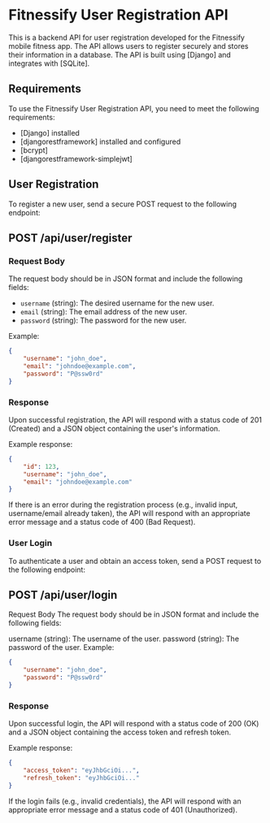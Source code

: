 # Fitnessify User Registration API

This is a backend API for user registration developed for the Fitnessify mobile fitness app. The API allows users to register securely and stores their information in a database. The API is built using [Django] and integrates with [SQLite].

## Requirements

To use the Fitnessify User Registration API, you need to meet the following requirements:

- [Django] installed
- [djangorestframework] installed and configured
- [bcrypt]
- [djangorestframework-simplejwt]

## User Registration

To register a new user, send a secure POST request to the following endpoint:

## POST /api/user/register

### Request Body

The request body should be in JSON format and include the following fields:

- `username` (string): The desired username for the new user.
- `email` (string): The email address of the new user.
- `password` (string): The password for the new user.

Example:

```json
{
    "username": "john_doe",
    "email": "johndoe@example.com",
    "password": "P@ssw0rd"
}
```


### Response

Upon successful registration, the API will respond with a status code of 201 (Created) and a JSON object containing the user's information.

Example response:

```json
{
    "id": 123,
    "username": "john_doe",
    "email": "johndoe@example.com"
}
```


If there is an error during the registration process (e.g., invalid input, username/email already taken), the API will respond with an appropriate error message and a status code of 400 (Bad Request).

### User Login
To authenticate a user and obtain an access token, send a POST request to the following endpoint:


## POST /api/user/login
Request Body
The request body should be in JSON format and include the following fields:

username (string): The username of the user.
password (string): The password of the user.
Example:

```json
{
    "username": "john_doe",
    "password": "P@ssw0rd"
}
```

### Response
Upon successful login, the API will respond with a status code of 200 (OK) and a JSON object containing the access token and refresh token.

Example response:

```json
{
    "access_token": "eyJhbGciOi...",
    "refresh_token": "eyJhbGciOi..."
}
```


If the login fails (e.g., invalid credentials), the API will respond with an appropriate error message and a status code of 401 (Unauthorized).
